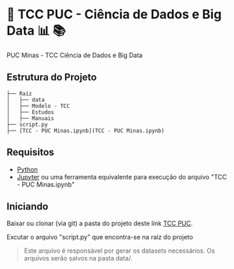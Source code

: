 # :school: TCC PUC - Ciência de Dados e Big Data :bar_chart: :books:
PUC Minas - TCC Ciência de Dados e Big Data

## Estrutura do Projeto
```
├── Raíz
│   ├── data
│   ├── Modelo - TCC
│   ├── Estudos
│   ├── Manuais
├── script.py
├── [TCC - PUC Minas.ipynb](TCC - PUC Minas.ipynb)
```

## Requisitos
- [Python](https://www.python.org/)
- [Jupyter](https://jupyter.org/) ou uma ferramenta equivalente para execução do arquivo "TCC - PUC Minas.ipynb"

## Iniciando
Baixar ou clonar (via git) a pasta do projeto deste link [TCC PUC](https://github.com/karenyov/TCC_PUC_BigData).

Excutar o arquivo "script.py" que encontra-se na raíz do projeto
> Este arquivo é responsável por gerar os datasets necessários. Os arquivos serão salvos na pasta data/.





